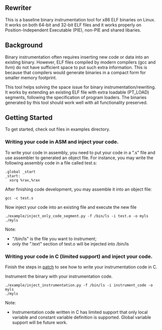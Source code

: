 ## Rewriter
This is a baseline binary instrumentation tool for x86 ELF binaries on Linux. It works on both 64-bit and 32-bit ELF files and it works properly on Position-Independent Executable (PIE), non-PIE and shared libaries.

## Background
Binary instrumentation often requires inserting new code or data into an existing binary. However, ELF files compiled by modern compilers (gcc and llvm) do not have sufficient space to put such extra information. This is because that compilers would generate binaries in a compact form for smaller memory footprint.

This tool helps solving the space issue for binary instrumentation/rewriting. It works by extending an existing ELF file with extra loadable (PT_LOAD) segments, following the specification of program loaders. The binaries generated by this tool should work well with all functionality preserved.

## Getting Started
To get started, check out files in examples directory.

### Writing your code in ASM and inject your code.
To write your code in assembly, you need to put your code in a ".s" file and use assembler to generated an object file. For instance, you may write the following assembly code in a file called test.s:
```
.global _start
_start:
  xorq %rax,%rax
```
After finishing code development, you may assemble it into an object file:
```
gcc -c test.s
```
Now inject your code into an existing file and execute the new file
```
./example/inject_only_code_segment.py -f /bin/ls -i test.o -o myls
./myls
```
Note:
 - "/bin/ls" is the file you want to instrument;
 - only the ".text" section of test.o will be injected into /bin/ls
 
### Writing your code in C (limited support) and inject your code.
Finish the steps in [patch](../patch/README.md) to see how to write your instrumentation code in C.

Instrument the binary with your instrumentation code.
```
./example/inject_instrumentation.py -f /bin/ls -i instrument_code -o myls
./myls
```
Note:
 - Instrumentation code written in C has limited support that only local variable and constant variable definition is supported. Global variable support will be future work.
